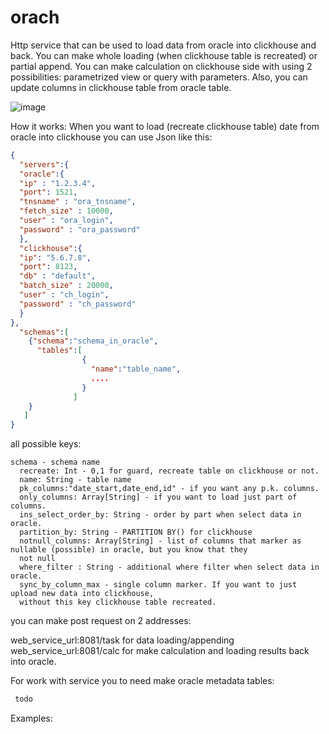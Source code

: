 # orach

Http service that can be used to load data from oracle into clickhouse and back.
You can make whole loading (when clickhouse table is recreated) or
partial append. You can make calculation on clickhouse side with using 2 possibilities: 
parametrized view or query with parameters.
Also, you can update columns in clickhouse table from oracle table.

<picture>
 <img alt="image" src="https://i.ibb.co/0q5yNDT/orach.png">
</picture>

How it works:
When you want to load (recreate clickhouse table) date from oracle into clickhouse you can use Json like this:

```json
{
  "servers":{
  "oracle":{
  "ip" : "1.2.3.4",
  "port": 1521,
  "tnsname" : "ora_tnsname",
  "fetch_size" : 10000,
  "user" : "ora_login",
  "password" : "ora_password"
  },
  "clickhouse":{
  "ip": "5.6.7.8",
  "port": 8123,
  "db" : "default",
  "batch_size" : 20000,
  "user" : "ch_login",
  "password" : "ch_password"
  }
},
  "schemas":[
    {"schema":"schema_in_oracle",
      "tables":[
                {
                  "name":"table_name",
                  ....
                }
              ]
    }
   ]
}
```

all possible keys:

```
schema - schema name
  recreate: Int - 0,1 for guard, recreate table on clickhouse or not.
  name: String - table name
  pk_columns:"date_start,date_end,id" - if you want any p.k. columns.
  only_columns: Array[String] - if you want to load just part of columns.
  ins_select_order_by: String - order by part when select data in oracle.
  partition_by: String - PARTITION BY() for clickhouse
  notnull_columns: Array[String] - list of columns that marker as nullable (possible) in oracle, but you know that they
  not null
  where_filter : String - additional where filter when select data in oracle.
  sync_by_column_max - single column marker. If you want to just upload new data into clickhouse, 
  without this key clickhouse table recreated. 
```

you can make post request on 2 addresses:

web_service_url:8081/task for data loading/appending</br>
web_service_url:8081/calc for make calculation and loading results back into oracle. 

For work with service you to need make oracle metadata tables:

```  sql
 todo
```

Examples:




